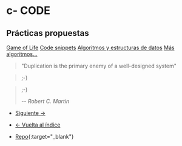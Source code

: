# c- CODE

## Prácticas propuestas

[Game of Life](https://editor.p5js.org/p5/sketches/B1Yl4eJQOm)
[Code snippets](https://30secondsofcode.org/)
[Algoritmos y estructuras de datos](https://github.com/trekhleb/javascript-algorithms)
[Más algoritmos...](https://github.com/mgechev/javascript-algorithms)

> "Duplication is the primary enemy of a well-designed system"

> ;-)

> ;-)
>
> -- _Robert C. Martin_

- [Siguiente ->](./d-end.md)

- [<- Vuelta al índice ](./)

- [Repo](https://github.com/AcademiaBinaria/CleanCode){:target="\_blank"}

